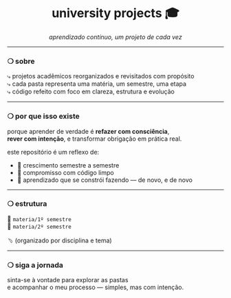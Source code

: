<h1 align="center">university projects 🎓</h1>

<p align="center"><em>aprendizado contínuo, um projeto de cada vez</em></p>

---

### ❍ sobre

⤷ projetos acadêmicos reorganizados e revisitados com propósito  
⤷ cada pasta representa uma matéria, um semestre, uma etapa  
⤷ código refeito com foco em clareza, estrutura e evolução

---

### ❍ por que isso existe

porque aprender de verdade é **refazer com consciência**,  
**rever com intenção**, e transformar obrigação em prática real.

este repositório é um reflexo de:

- 🌱 crescimento semestre a semestre  
- 📐 compromisso com código limpo  
- 🔁 aprendizado que se constrói fazendo — de novo, e de novo

---

### ❍ estrutura

📁 `materia/1º semestre`  
📁 `materia/2º semestre`  
  
﹆ (organizado por disciplina e tema)

---

### ❍ siga a jornada

sinta-se à vontade para explorar as pastas  
e acompanhar o meu processo — simples, mas com intenção.
